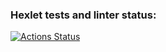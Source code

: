 ### Hexlet tests and linter status:
[![Actions Status](https://github.com/nailyina/typescript-project-81/actions/workflows/hexlet-check.yml/badge.svg)](https://github.com/nailyina/typescript-project-81/actions)